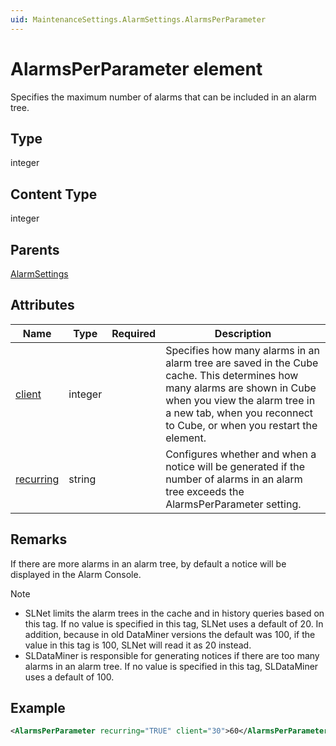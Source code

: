 ```yaml
---
uid: MaintenanceSettings.AlarmSettings.AlarmsPerParameter
---
```


# AlarmsPerParameter element

Specifies the maximum number of alarms that can be included in an alarm tree.

## Type

integer

## Content Type

integer

## Parents

[AlarmSettings](xref:MaintenanceSettings.AlarmSettings)

## Attributes

| Name | Type | Required | Description |
| --- | --- | --- | --- |
| [client](xref:MaintenanceSettings.AlarmSettings.AlarmsPerParameter-client) | integer |  | Specifies how many alarms in an alarm tree are saved in the Cube cache. This determines how many alarms are shown in Cube when you view the alarm tree in a new tab, when you reconnect to Cube, or when you restart the element. |
| [recurring](xref:MaintenanceSettings.AlarmSettings.AlarmsPerParameter-recurring) | string |  | Configures whether and when a notice will be generated if the number of alarms in an alarm tree exceeds the AlarmsPerParameter setting. |

## Remarks

If there are more alarms in an alarm tree, by default a notice will be displayed in the Alarm Console.

> [!NOTE]
>
> - SLNet limits the alarm trees in the cache and in history queries based on this tag. If no value is specified in this tag, SLNet uses a default of 20. In addition, because in old DataMiner versions the default was 100, if the value in this tag is 100, SLNet will read it as 20 instead.
> - SLDataMiner is responsible for generating notices if there are too many alarms in an alarm tree. If no value is specified in this tag, SLDataMiner uses a default of 100.

## Example

```xml
<AlarmsPerParameter recurring="TRUE" client="30">60</AlarmsPerParameter>
```
